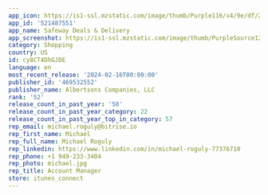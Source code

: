 ```yaml
---
app_icon: https://is1-ssl.mzstatic.com/image/thumb/Purple116/v4/9e/df/23/9edf23ce-1a3c-2b86-e198-7dfead1d567e/AppIcon-1x_U007emarketing-0-7-0-85-220.png/1024x1024bb.png
app_id: '521487551'
app_name: Safeway Deals & Delivery
app_screenshot: https://is1-ssl.mzstatic.com/image/thumb/PurpleSource126/v4/72/44/47/7244472c-ad9c-d750-b167-f9471578792e/e7efd4ad-27ed-44a6-a380-98145c20bdd8_1.png/1284x2778bb.png
category: Shopping
country: US
id: cy8CT4DhGJDE
language: en
most_recent_release: '2024-02-16T00:00:00'
publisher_id: '469532552'
publisher_name: Albertsons Companies, LLC
rank: '52'
release_count_in_past_year: '50'
release_count_in_past_year_category: 22
release_count_in_past_year_top_in_category: 57
rep_email: michael.roguly@bitrise.io
rep_first_name: Michael
rep_full_name: Michael Roguly
rep_linkedin: https://www.linkedin.com/in/michael-roguly-77376710
rep_phone: +1 949-233-3404
rep_photo: michael.jpg
rep_title: Account Manager
store: itunes_connect
---
```

